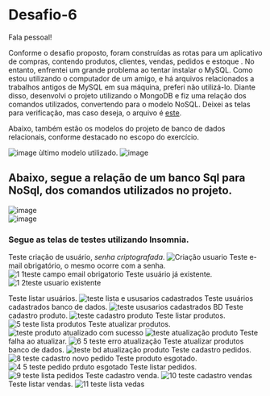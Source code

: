 # Desafio-6
Fala pessoal!

Conforme o desafio proposto, foram construídas as rotas para um aplicativo de compras, contendo  produtos, clientes, vendas, pedidos e estoque . No entanto, enfrentei um grande problema ao tentar instalar o MySQL. Como estou utilizando o computador de um amigo, e há arquivos relacionados a trabalhos antigos de MySQL em sua máquina, preferi não utilizá-lo. Diante disso, desenvolvi o projeto utilizando o MongoDB e fiz uma relação dos comandos utilizados, convertendo para o modelo NoSQL. Deixei as telas para verificação, mas caso deseja, o arquivo é [este](https://github.com/MatheusNascimento99/Desafio-6/blob/main/mysql.mk).

Abaixo, também estão os modelos do projeto de banco de dados relacionais, conforme destacado no escopo do exercício.



![image](https://github.com/MatheusNascimento99/Desafio-6/assets/139829100/78f3d7d0-7e58-4b42-8519-bada3152b2b6)
ùltimo modelo utilizado.
![image](https://github.com/MatheusNascimento99/Desafio-6/assets/139829100/29a0043e-5427-401b-9c25-d68cad040e19)


## Abaixo, segue a relação de um banco Sql para NoSql, dos comandos utilizados no projeto. 
![image](https://github.com/MatheusNascimento99/Desafio-6/assets/139829100/962bf4eb-659b-455d-9ee1-4bd90b9f2e04)
<br>
![image](https://github.com/MatheusNascimento99/Desafio-6/assets/139829100/1c93a72f-2edf-459a-bdd7-a7c7cc54e7d6)
### Segue as telas de testes utilizando Insomnia.
Teste criação de usuário, *senha criptografada*.
![Criação usuario](https://github.com/MatheusNascimento99/Desafio-6/assets/139829100/98a5dff3-53ac-481c-83e6-60daaeb30aa9)
Teste e-mail obrigatório, o mesmo ocorre com a senha.
![1 1teste campo email obrigatorio](https://github.com/MatheusNascimento99/Desafio-6/assets/139829100/438e8d48-3dde-4bf6-8a1d-a16e68b332f3)
Teste usuário já existente.
![1 2teste usuario existente](https://github.com/MatheusNascimento99/Desafio-6/assets/139829100/8292a0fb-1b68-4021-88f8-e1866b3dc39c)

Teste listar usuários.
![teste lista e ususarios cadastrados](https://github.com/MatheusNascimento99/Desafio-6/assets/139829100/0379f34a-434b-4a3d-98a5-f385693ebb45)
Teste usuários cadastrados banco de dados.
![teste ususarios cadastrados BD](https://github.com/MatheusNascimento99/Desafio-6/assets/139829100/4b60760d-1d78-4e35-866e-70fd79f75761)
Teste cadastro produto.
![teste cadastro produto](https://github.com/MatheusNascimento99/Desafio-6/assets/139829100/fe94a8e0-e6f1-4b86-88a1-8bc14469758f)
Teste listar produtos.
![5 teste lista produtos](https://github.com/MatheusNascimento99/Desafio-6/assets/139829100/6d624634-a8ad-4ede-9cbd-841274a6dabe)
Teste atualizar produtos.
![teste produto atualizado com sucesso](https://github.com/MatheusNascimento99/Desafio-6/assets/139829100/98d7e749-93a7-4228-88d0-190bd8ab26f1)
![teste atualização produto](https://github.com/MatheusNascimento99/Desafio-6/assets/139829100/bab372f7-9148-4f76-b98d-b757d4748961)
Teste falha ao atualizar.
![6 5 teste erro atualização](https://github.com/MatheusNascimento99/Desafio-6/assets/139829100/c0dd7fda-34fa-4ac2-88ed-a78aafa3ab86)
Teste atualizar produtos banco de dados.
![teste bd atualização produto](https://github.com/MatheusNascimento99/Desafio-6/assets/139829100/79b312b1-13e6-4ca2-b2a8-73d386dcd67f)
Teste cadastro pedidos.
![8 teste cadastro novo pedido](https://github.com/MatheusNascimento99/Desafio-6/assets/139829100/d1e07dec-a6a5-434d-9a11-5b475b6353b2)
Teste produto esgotado.
![4 5 teste pedido prduto esgotado](https://github.com/MatheusNascimento99/Desafio-6/assets/139829100/3118899c-ad7e-49e4-944e-1ca32dad05f9)
Teste listar pedidos.
![9 teste lista pedidos](https://github.com/MatheusNascimento99/Desafio-6/assets/139829100/111e066b-9757-46fa-a227-b9fa8f7361e4)
Teste cadastro venda.
![10 teste cadastro vendas](https://github.com/MatheusNascimento99/Desafio-6/assets/139829100/e13db794-9734-4575-b43c-8628fa888043)
Teste listar vendas.
![11 teste lista vedas](https://github.com/MatheusNascimento99/Desafio-6/assets/139829100/64e47317-eced-41ed-aa11-1b071b78be22)



